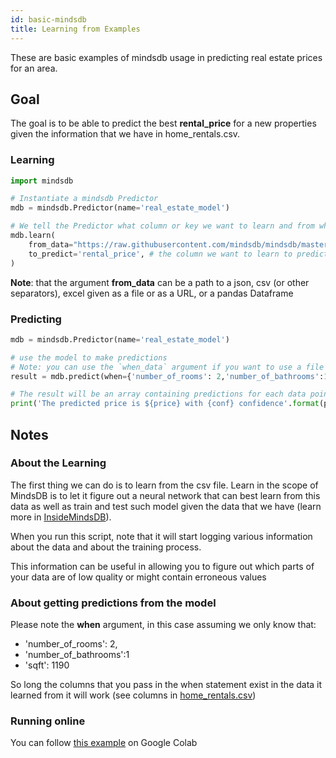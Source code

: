 ```yaml
---
id: basic-mindsdb
title: Learning from Examples
---
```


These are basic examples of mindsdb usage in predicting real estate prices for an area.


## Goal
The goal is to be able to predict the best **rental_price** for a new properties given the information that we have in home_rentals.csv.

### Learning

```python
import mindsdb

# Instantiate a mindsdb Predictor
mdb = mindsdb.Predictor(name='real_estate_model')

# We tell the Predictor what column or key we want to learn and from what data
mdb.learn(
    from_data="https://raw.githubusercontent.com/mindsdb/mindsdb/master/docs/examples/basic/home_rentals.csv", # the path to the file where we can learn from, (note: can be url)
    to_predict='rental_price', # the column we want to learn to predict given all the data in the file
)
```

**Note**: that the argument **from_data** can be a path to a json, csv (or other separators), excel given as a file or as a URL, or a pandas Dataframe

### Predicting

```python
mdb = mindsdb.Predictor(name='real_estate_model')

# use the model to make predictions
# Note: you can use the `when_data` argument if you want to use a file with one or more rows instead of a python dictionary
result = mdb.predict(when={'number_of_rooms': 2,'number_of_bathrooms':1, 'sqft': 1190})

# The result will be an array containing predictions for each data point (in this case only one), a confidence for said prediction and a few other extra informations
print('The predicted price is ${price} with {conf} confidence'.format(price=result[0]['rental_price'], conf=result[0]['rental_price_confidence']))
```


## Notes

### About the Learning
The first thing we can do is to learn from the csv file. Learn in the scope of MindsDB is to let it figure out a neural network that can best learn from this data as well as train and test such model given the data that we have (learn more in [InsideMindsDB](/docs/InsideMindsDB.md)).

When you run this script, note that it will start logging various information about the data and about the training process.

This information can be useful in allowing you to figure out which parts of your data are of low quality or might contain erroneous values

### About getting predictions from the model

Please note the **when** argument, in this case assuming we only know that:

* 'number_of_rooms': 2,
* 'number_of_bathrooms':1
* 'sqft': 1190

So long the columns that you pass in the when statement exist in the data it learned from it will work (see columns in [home_rentals.csv](https://raw.githubusercontent.com/mindsdb/mindsdb/master/docs/examples/basic/home_rentals.csv))

### Running online

You can follow [this example](https://colab.research.google.com/gist/JohannesFerner/88773019cd385fe6ba0a9377a4779f40/mindsdb.ipynb)  on Google Colab
